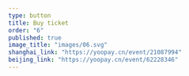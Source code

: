 ```yaml
---
type: button
title: Buy ticket
order: "6"
published: true
image_title: "images/06.svg"
shanghai_link: "https://yoopay.cn/event/21087994"
beijing_link: "https://yoopay.cn/event/62228346"
---
```


